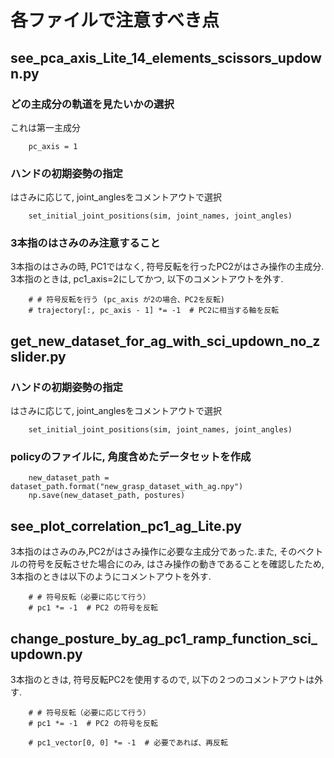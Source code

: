 # 各ファイルで注意すべき点

## see_pca_axis_Lite_14_elements_scissors_updown.py
### どの主成分の軌道を見たいかの選択
これは第一主成分
```
    pc_axis = 1
```
### ハンドの初期姿勢の指定
はさみに応じて, joint_anglesをコメントアウトで選択
```
    set_initial_joint_positions(sim, joint_names, joint_angles)
```
### 3本指のはさみのみ注意すること
3本指のはさみの時, PC1ではなく, 符号反転を行ったPC2がはさみ操作の主成分. 3本指のときは, pc1_axis=2にしてかつ, 以下のコメントアウトを外す.
```
    # # 符号反転を行う (pc_axis が2の場合、PC2を反転)
    # trajectory[:, pc_axis - 1] *= -1  # PC2に相当する軸を反転
```


## get_new_dataset_for_ag_with_sci_updown_no_zslider.py
### ハンドの初期姿勢の指定
はさみに応じて, joint_anglesをコメントアウトで選択
```
    set_initial_joint_positions(sim, joint_names, joint_angles)
```
### policyのファイルに, 角度含めたデータセットを作成
```
    new_dataset_path = dataset_path.format("new_grasp_dataset_with_ag.npy")
    np.save(new_dataset_path, postures)
```


## see_plot_correlation_pc1_ag_Lite.py
3本指のはさみのみ,PC2がはさみ操作に必要な主成分であった.また, そのベクトルの符号を反転させた場合にのみ, はさみ操作の動きであることを確認したため, 3本指のときは以下のようにコメントアウトを外す.
```
    # # 符号反転（必要に応じて行う）
    # pc1 *= -1  # PC2 の符号を反転
```


## change_posture_by_ag_pc1_ramp_function_sci_updown.py
3本指のときは, 符号反転PC2を使用するので, 以下の２つのコメントアウトは外す.
```
    # # 符号反転（必要に応じて行う）
    # pc1 *= -1  # PC2 の符号を反転
```
```
    # pc1_vector[0, 0] *= -1  # 必要であれば、再反転
```
